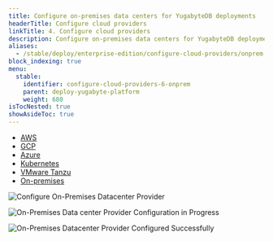 ```yaml
---
title: Configure on-premises data centers for YugabyteDB deployments
headerTitle: Configure cloud providers
linkTitle: 4. Configure cloud providers
description: Configure on-premises data centers for YugabyteDB deployments using the YugabyteDB Admin Console
aliases:
  - /stable/deploy/enterprise-edition/configure-cloud-providers/onprem
block_indexing: true
menu:
  stable:
    identifier: configure-cloud-providers-6-onprem
    parent: deploy-yugabyte-platform
    weight: 680
isTocNested: true
showAsideToc: true
---
```


<ul class="nav nav-tabs-alt nav-tabs-yb">

  <li >
    <a href="/stable/yugabyte-platform/deploy/configure-cloud-providers/aws" class="nav-link">
      <i class="fab fa-aws"></i>
      AWS
    </a>
  </li>

  <li >
    <a href="/stable/yugabyte-platform/deploy/configure-cloud-providers/aws" class="nav-link">
      <i class="fab fa-google" aria-hidden="true"></i>
      GCP
    </a>
  </li>

  <li >
    <a href="/stable/yugabyte-platform/deploy/configure-cloud-providers/aws" class="nav-link">
      <i class="icon-azure" aria-hidden="true"></i>
      Azure
    </a>
  </li>

  <li >
    <a href="/stable/yugabyte-platform/deploy/configure-cloud-providers/aws" class="nav-link">
      <i class="fas fa-cubes" aria-hidden="true"></i>
      Kubernetes
    </a>
  </li>

  <li >
    <a href="/stable/yugabyte-platform/deploy/configure-cloud-providers/vmware-tanzu" class="nav-link">
      <i class="fas fa-cubes" aria-hidden="true"></i>
      VMware Tanzu
    </a>
  </li>

  <li >
    <a href="/stable/yugabyte-platform/deploy/configure-cloud-providers/aws" class="nav-link active">
      <i class="fas fa-building"></i>
      On-premises
    </a>
  </li>

</ul>

![Configure On-Premises Datacenter Provider](/images/ee/onprem/configure-onprem-1.png)

![On-Premises Data center Provider Configuration in Progress](/images/ee/onprem/configure-onprem-2.png)

![On-Premises Datacenter Provider Configured Successfully](/images/ee/onprem/configure-onprem-3.png)
